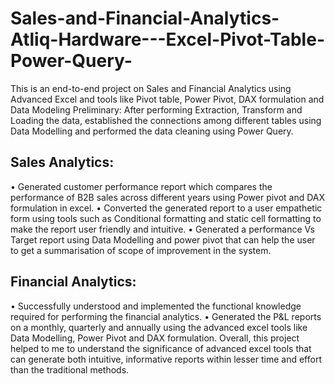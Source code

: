 # Sales-and-Financial-Analytics-Atliq-Hardware---Excel-Pivot-Table-Power-Query-
This is an end-to-end project on Sales and Financial Analytics using Advanced Excel and tools like Pivot table, Power Pivot, DAX formulation and Data Modeling
Preliminary: After performing Extraction, Transform and Loading the data, established the connections among different tables using Data Modelling and performed the data cleaning using Power Query.
## Sales Analytics:
•	Generated customer performance report which compares the performance of B2B sales across different years using Power pivot and DAX formulation in excel.
•	Converted the generated report to a user empathetic form using tools such as Conditional formatting and static cell formatting to make the report user friendly and intuitive.
•	Generated a performance Vs Target report using Data Modelling and power pivot that can help the user to get a summarisation of scope of improvement in the system.
## Financial Analytics:
•	Successfully understood and implemented the functional knowledge required for performing the financial analytics.
•	Generated the P&L reports on a monthly, quarterly and annually using the advanced excel tools like Data Modelling, Power Pivot and DAX formulation.
Overall, this project helped to me to understand the significance of advanced excel tools that can generate both intuitive, informative reports within lesser time and effort than the traditional methods.
